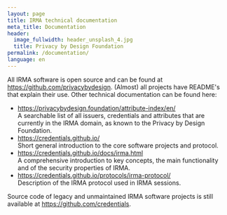```yaml
---
layout: page
title: IRMA technical documentation
meta_title: Documentation
header:
  image_fullwidth: header_unsplash_4.jpg
  title: Privacy by Design Foundation
permalink: /documentation/
language: en
---
```


All IRMA software is open source and can be found at <https://github.com/privacybydesign>. (Almost) all projects have README's that explain their use. Other technical documentation can be found here:

* <https://privacybydesign.foundation/attribute-index/en/>  
  A searchable list of all issuers, credentials and attributes that are currently in the IRMA domain, as known to the Privacy by Design Foundation.
* <https://credentials.github.io/>  
  Short general introduction to the core software projects and protocol.
* <https://credentials.github.io/docs/irma.html>  
  A comprehensive introduction to key concepts, the main functionality and of the security properties of IRMA.
* <https://credentials.github.io/protocols/irma-protocol/>  
  Description of the IRMA protocol used in IRMA sessions.

Source code of legacy and unmaintained IRMA software projects is still available at <https://github.com/credentials>.